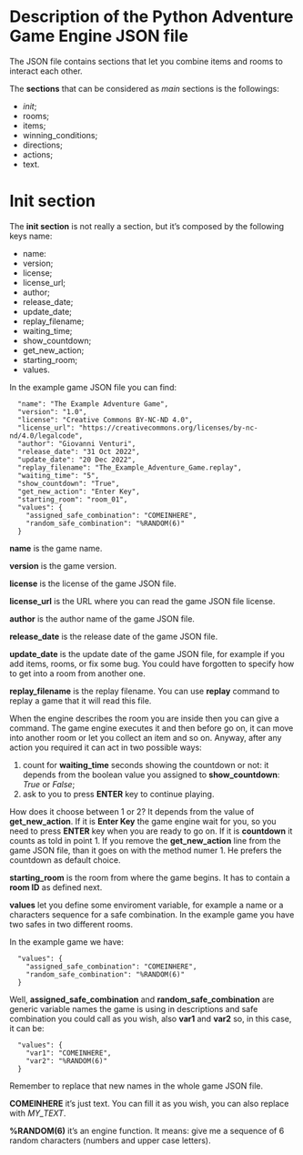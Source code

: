 # Description of the Python Adventure Game Engine JSON file

The JSON file contains sections that let you combine items and rooms to interact each other.

The **sections** that can be considered as *main* sections is the followings:

  * *init*;
  * rooms;
  * items;
  * winning_conditions;
  * directions;
  * actions;
  * text.

# Init section

The **init section** is not really a section, but it’s composed by the following keys name:

  * name:
  * version;
  * license;
  * license_url;
  * author;
  * release_date;
  * update_date;
  * replay_filename;
  * waiting_time;
  * show_countdown;
  * get_new_action;
  * starting_room;
  * values.

In the example game JSON file you can find:

      "name": "The Example Adventure Game",
      "version": "1.0",
      "license": "Creative Commons BY-NC-ND 4.0",
      "license_url": "https://creativecommons.org/licenses/by-nc-nd/4.0/legalcode",
      "author": "Giovanni Venturi",
      "release_date": "31 Oct 2022",
      "update_date": "20 Dec 2022",
      "replay_filename": "The_Example_Adventure_Game.replay",
      "waiting_time": "5",
      "show_countdown": "True",
      "get_new_action": "Enter Key",
      "starting_room": "room_01",
      "values": {
        "assigned_safe_combination": "COMEINHERE",
        "random_safe_combination": "%RANDOM(6)"
      }

**name** is the game name.

**version** is the game version.

**license** is the license of the game JSON file.

**license_url** is the URL where you can read the game JSON file license.

**author** is the author name of the game JSON file.

**release_date** is the release date of the game JSON file.

**update_date** is the update date of the game JSON file, for example if you add items, rooms, or fix some bug. You could have forgotten to specify how to get into a room from another one.

**replay_filename** is the replay filename. You can use **replay** command to replay a game that it will read this file.

When the engine describes the room you are inside then you can give a command. The game engine executes it and then before go on, it can move into another room or let you collect an item and so on. Anyway, after any action you required it can act in two possible ways:

 1. count for **waiting_time** seconds showing the countdown or not: it depends from the boolean value you assigned to **show_countdown**: *True* or *False*;
 2. ask to you to press **ENTER** key to continue playing.

How does it choose between 1 or 2? It depends from the value of **get_new_action**. If it is **Enter Key** the game engine wait for you, so you need to press **ENTER** key when you are ready to go on. If it is **countdown** it counts as told in point 1. If you remove the **get_new_action** line from the game JSON file, than it goes on with the method numer 1. He prefers the countdown as default choice.

**starting_room** is the room from where the game begins. It has to contain a **room ID** as defined next.

**values** let you define some enviroment variable, for example a name or a characters sequence for a safe combination. In the example game you have two safes in two different rooms.

In the example game we have:

      "values": {
        "assigned_safe_combination": "COMEINHERE",
        "random_safe_combination": "%RANDOM(6)"
      }

Well, **assigned_safe_combination** and **random_safe_combination** are generic variable names the game is using in descriptions and safe combination you could call as you wish, also **var1** and **var2** so, in this case, it can be:

      "values": {
        "var1": "COMEINHERE",
        "var2": "%RANDOM(6)"
      }

Remember to replace that new names in the whole game JSON file.

**COMEINHERE** it’s just text. You can fill it as you wish, you can also replace with *MY_TEXT*.

**%RANDOM(6)** it’s an engine function. It means: give me a sequence of 6 random characters (numbers and upper case letters).
